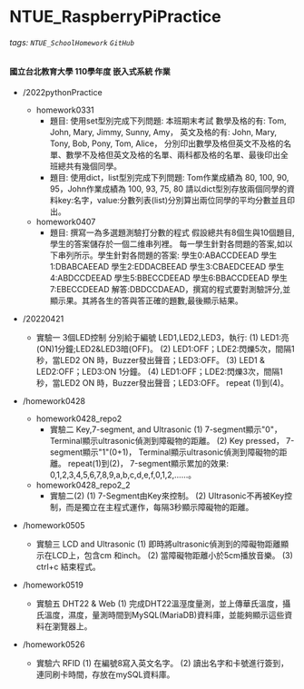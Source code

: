 # NTUE_RaspberryPiPractice

###### tags: `NTUE_SchoolHomework` `GitHub`

#### 國立台北教育大學 110學年度 嵌入式系統 作業

* /2022pythonPractice
    * homework0331
        * 題目: 使⽤set型別完成下列問題:
            本班期末考試
            數學及格的有: Tom, John, Mary, Jimmy, Sunny, Amy，
            英⽂及格的有: John, Mary, Tony, Bob, Pony, Tom, Alice，
            分別印出數學及格但英⽂不及格的名單、數學不及格但英⽂及格的名單、兩科都及格的名單、最後印出全班總共有幾個同學。
        * 題目: 使⽤dict，list型別完成下列問題:
            Tom作業成績為 80, 100, 90, 95，John作業成績為 100, 93, 75, 80
            請以dict型別存放兩個同學的資料key:名字，value:分數列表(list)分別算出兩位同學的平均分數並且印出。
    * homework0407
        * 題目: 撰寫一為多選題測驗打分數的程式
            假設總共有8個生與10個題目,學生的答案儲存於一個二维串列裡。
            每一學生針對各問題的答案,如以下串列所示。學生針對各問題的答案:
            學生0:ABACCDEEAD 學生1:DBABCAEEAD
            學生2:EDDACBEEAD 學生3:CBAEDCEEAD
            學生4:ABDCCDEEAD 學生5:BBECCDEEAD
            學生6:BBACCDEEAD 學生7:EBECCDEEAD
            解答:DBDCCDAEAD，撰寫的程式要對測驗評分,並顯示果。其將各生的答與答正確的題數,最後顯示結果。

* /20220421
    * 實驗一 3個LED控制
        分別給于編號 LED1,LED2,LED3，執行:
        (1) LED1:亮(ON)1分鐘;LED2&LED3暗(OFF)。
        (2) LED1:OFF；LDE2:閃爍5次，間隔1秒，當LED2 ON 時，Buzzer發出聲音；LED3:OFF。
        (3) LED1 & LED2:OFF；LED3:ON 1分鐘。
        (4) LED1:OFF；LDE2:閃爍3次，間隔1秒，當LED2 ON 時，Buzzer發出聲音；LED3:OFF。
        repeat (1)到(4)。

* /homework0428
    * homework0428_repo2
        * 實驗二 Key,7-segment, and Ultrasonic
            (1) 7-segment顯示"0"，Terminal顯示ultrasonic偵測到障礙物的距離。
            (2) Key pressed， 7-segment顯示"1"(0+1)， Terminal顯示ultrasonic偵測到障礙物的距離。
            repeat(1)到(2)， 7-segment顯示累加的效果: 0,1,2,3,4,5,6,7,8,9,a,b,c,d,e,f,0,1,2,……。
    * homework0428_repo2_2
        * 實驗二(2)
            (1) 7-Segment由Key來控制。
            (2) Ultrasonic不再被Key控制，而是獨立在主程式運作，每隔3秒顯示障礙物的距離。

* /homework0505
    * 實驗三 LCD and Ultrasonic
        (1) 即時將ultrasonic偵測到的障礙物距離顯示在LCD上，包含cm 和inch。
        (2) 當障礙物距離小於5cm播放音樂。
        (3) ctrl+c 結束程式。
<!-- 
* /homework0512
    * 實驗四 (mcp3008, Photocell, and Joystick)
        (1) 沒有操作時，LCD顯示光敏電阻和搖桿的數值，顯示的格式自己定義。
        (2) 當操作時，顯示當下的數值，同時導引改變的趨勢(例如: UP, DOWN, LEFT, RIGHT, PRESSED, Light, Dark)。 -->

* /homework0519
    * 實驗五 DHT22 & Web
        (1) 完成DHT22溫溼度量測，並上傳華氏溫度，攝氏溫度，濕度，量測時間到MySQL(MariaDB)資料庫，並能夠顯示這些資料在瀏覽器上。

* /homework0526
    * 實驗六 RFID
        (1) 在編號8寫入英文名字。
        (2) 讀出名字和卡號進行簽到，連同刷卡時間，存放在mySQL資料庫。
